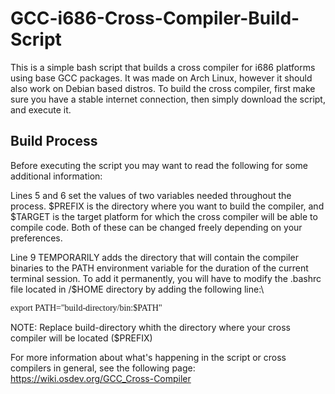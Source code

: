 <h1>GCC-i686-Cross-Compiler-Build-Script</h1>

This is a simple bash script that builds a cross compiler for i686 platforms using base GCC packages. It was made on Arch Linux, however it should also work on Debian based distros. To build the cross compiler, first make sure you have a stable internet connection, then simply download the script, and execute it. 

<h2>Build Process</h2>

Before executing the script you may want to read the following for some additional information:

Lines 5 and 6 set the values of two variables needed throughout the process. $PREFIX is the directory where you want to build the compiler, and $TARGET is the target platform for which the cross compiler will be able to compile code. Both of these can be changed freely depending on your preferences.

Line 9 TEMPORARILY adds the directory that will contain the compiler binaries to the PATH environment variable for the duration of the current terminal session. To add it permanently, you will have to modify the .bashrc file located in /$HOME directory by adding the following line:\

<p style=font-family:Source Code Pro>export PATH="build-directory/bin:$PATH"</p>  NOTE: Replace build-directory whith the directory where your cross compiler will be located ($PREFIX) 

For more information about what's happening in the script or cross compilers in general, see the following page:\
https://wiki.osdev.org/GCC_Cross-Compiler
